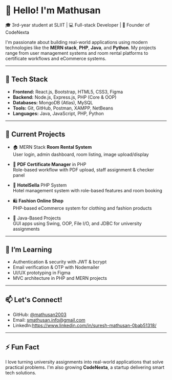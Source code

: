 # 👋 Hello! I'm Mathusan

🎓 3rd-year student at SLIIT | 💻 Full-stack Developer | 🚀 Founder of CodeNexta

I'm passionate about building real-world applications using modern technologies like the **MERN stack**, **PHP**, **Java**, and **Python**. My projects range from user management systems and room rental platforms to certificate workflows and eCommerce systems.

---

## 🔧 Tech Stack

- **Frontend:** React.js, Bootstrap, HTML5, CSS3, Figma
- **Backend:** Node.js, Express.js, PHP (Core & OOP)
- **Databases:** MongoDB (Atlas), MySQL
- **Tools:** Git, GitHub, Postman, XAMPP, NetBeans
- **Languages:** Java, JavaScript, PHP, Python

---

## 🚀 Current Projects

- 🏠 MERN Stack **Room Rental System**  
  User login, admin dashboard, room listing, image upload/display  

- 📝 **PDF Certificate Manager** in PHP  
  Role-based workflow with PDF upload, staff assignment & checker panel  

- 🏨 **HotelSella** PHP System  
  Hotel management system with role-based features and room booking  

- 🛍️ **Fashion Online Shop**  
  PHP-based eCommerce system for clothing and fashion products  

- 📘 Java-Based Projects  
  GUI apps using Swing, OOP, File I/O, and JDBC for university assignments  

---

## 🧠 I’m Learning

- Authentication & security with JWT & bcrypt  
- Email verification & OTP with Nodemailer  
- UI/UX prototyping in Figma  
- MVC architecture in PHP and MERN projects

---

## 📫 Let's Connect!

- GitHub: [@mathusan2003](https://github.com/mathusan2003)
- Email: smathusan.info@gmail.com
- LinkedIn:https://www.linkedin.com/in/suresh-mathusan-0bab51318/

---

## ⚡ Fun Fact

I love turning university assignments into real-world applications that solve practical problems. I'm also growing **CodeNexta**, a startup delivering smart tech solutions.

